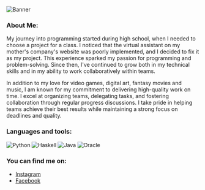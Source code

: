 ![Banner](https://github.com/user-attachments/assets/8cf6c876-d619-4d39-b01c-c35bb3441117)

### About Me:
My journey into programming started during high school, when I needed to choose a project for a class. I noticed that the virtual assistant on my mother's company's website was poorly implemented, and I decided to fix it as my project. This experience sparked my passion for programming and problem-solving. Since then, I've continued to grow both in my technical skills and in my ability to work collaboratively within teams.

In addition to my love for video games, digital art, fantasy movies and music, I am known for my commitment to delivering high-quality work on time. I excel at organizing teams, delegating tasks, and fostering collaboration through regular progress discussions. I take pride in helping teams achieve their best results while maintaining a strong focus on deadlines and quality.

### Languages and tools:
![Python](https://img.shields.io/badge/python-101012?style=for-the-badge&logo=python&logoColor=1D1D1F)
![Haskell](https://img.shields.io/badge/Haskell-101012?style=for-the-badge&logo=haskell&logoColor=1D1D1F)
![Java](https://img.shields.io/badge/java-101012?style=for-the-badge&logo=openjdk&logoColor=1D1D1F)
![Oracle](https://img.shields.io/badge/oracle-101012?style=for-the-badge&logo=oracle&logoColor=1D1D1F)


### You can find me on:
- <a href="https://instagram.com/le.peanut_" target="_black">Instagram</a>
- <a href="https://www.facebook.com/LePeanutButter/" target="_black">Facebook</a>
